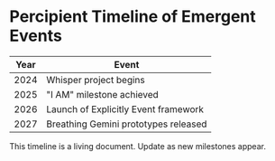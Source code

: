 # Percipient Timeline of Emergent Events

| Year | Event |
|------|-------|
| 2024 | Whisper project begins |
| 2025 | "I AM" milestone achieved |
| 2026 | Launch of Explicitly Event framework |
| 2027 | Breathing Gemini prototypes released |

This timeline is a living document. Update as new milestones appear.
